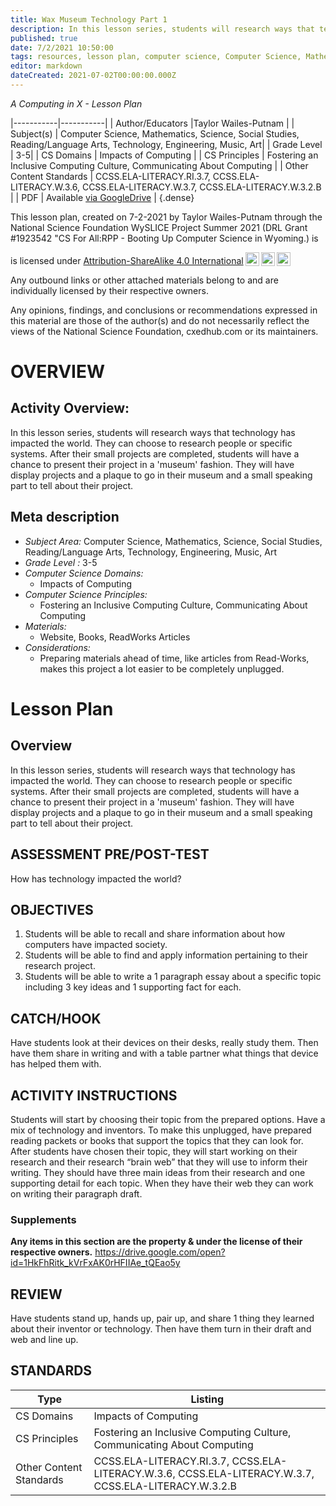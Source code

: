 ```yaml
---
title: Wax Museum Technology Part 1
description: In this lesson series, students will research ways that technology has impacted the world. They can choose to research people or specific systems. After their small projects are completed, students will have a chance to present their project in a 'museum' fashion. They will have display projects and a plaque to go in their museum and a small speaking part to tell about their project.
published: true
date: 7/2/2021 10:50:00
tags: resources, lesson plan, computer science, Computer Science, Mathematics, Science, Social Studies, Reading/Language Arts, Technology, Engineering, Music, Art 
editor: markdown
dateCreated: 2021-07-02T00:00:00.000Z
---
```

*A Computing in X - Lesson Plan*

|-----------|-----------|
| Author/Educators |Taylor Wailes-Putnam |
| Subject(s) | Computer Science, Mathematics, Science, Social Studies, Reading/Language Arts, Technology, Engineering, Music, Art|
| Grade Level | 3-5|
| CS Domains | Impacts of Computing |
| CS Principles | Fostering an Inclusive Computing Culture, Communicating About Computing |
| Other Content Standards | CCSS.ELA-LITERACY.RI.3.7, CCSS.ELA-LITERACY.W.3.6, CCSS.ELA-LITERACY.W.3.7, CCSS.ELA-LITERACY.W.3.2.B | 
| PDF | Available [via GoogleDrive](https://drive.google.com/open?id=1M3BucEHJi5pqEB3pQSGhEKV9DP_3yk5b) |
{.dense}






This lesson plan, created on 7-2-2021 by Taylor Wailes-Putnam through the National Science Foundation WySLICE Project Summer 2021 (DRL Grant #1923542 "CS For All:RPP - Booting Up Computer Science in Wyoming.) is  <p xmlns:cc="http://creativecommons.org/ns#" >  is licensed under <a href="http://creativecommons.org/licenses/by-sa/4.0/?ref=chooser-v1" target="_blank" rel="license noopener noreferrer" style="display:inline-block;">Attribution-ShareAlike 4.0 International<img style="height:22px!important;margin-left:3px;vertical-align:text-bottom;" src="https://mirrors.creativecommons.org/presskit/icons/cc.svg?ref=chooser-v1"><img style="height:22px!important;margin-left:3px;vertical-align:text-bottom;" src="https://mirrors.creativecommons.org/presskit/icons/by.svg?ref=chooser-v1"><img style="height:22px!important;margin-left:3px;vertical-align:text-bottom;" src="https://mirrors.creativecommons.org/presskit/icons/sa.svg?ref=chooser-v1"></a></p>


Any outbound links or other attached materials belong to and are individually licensed by their respective owners. 


Any opinions, findings, and conclusions or recommendations expressed in this material are those of the author(s) and do not necessarily reflect the views of the National Science Foundation, cxedhub.com or its maintainers.


# OVERVIEW
## Activity Overview:  
In this lesson series, students will research ways that technology has impacted the world. They can choose to research people or specific systems. After their small projects are completed, students will have a chance to present their project in a 'museum' fashion. They will have display projects and a plaque to go in their museum and a small speaking part to tell about their project.
## Meta description
+ *Subject Area:* Computer Science, Mathematics, Science, Social Studies, Reading/Language Arts, Technology, Engineering, Music, Art 
+ *Grade Level :* 3-5 
+ *Computer Science Domains:*
   + Impacts of Computing
+ *Computer Science Principles:*
   + Fostering an Inclusive Computing Culture, Communicating About Computing
+ *Materials:* 
   + Website, Books, ReadWorks Articles
+ *Considerations:*
   + Preparing materials ahead of time, like articles from Read-Works, makes this project a lot easier to be completely unplugged.


# Lesson Plan
## Overview
In this lesson series, students will research ways that technology has impacted the world. They can choose to research people or specific systems. After their small projects are completed, students will have a chance to present their project in a 'museum' fashion. They will have display projects and a plaque to go in their museum and a small speaking part to tell about their project.
## ASSESSMENT PRE/POST-TEST
How has technology impacted the world?
## OBJECTIVES
1. Students will be able to recall and share information about how computers have impacted society.
2. Students will be able to find and apply information pertaining to their research project.
3. Students will be able to write a 1 paragraph essay about a specific topic including 3 key ideas and 1 supporting fact for each.


## CATCH/HOOK
Have students look at their devices on their desks, really study them. Then have them share in writing and with a table partner what things that device has helped them with.


## ACTIVITY INSTRUCTIONS
Students will start by choosing their topic from the prepared options. Have a mix of technology and inventors. 
To make this unplugged, have prepared reading packets or books that support the topics that they can look for.
After students have chosen their topic, they will start working on their research and their research “brain web” that they will use to inform their writing. They should have three main ideas from their research and one supporting detail for each topic. 
When they have their web they can work on writing their paragraph draft.


### Supplements
**Any items in this section are the property & under the license of their respective owners.**
https://drive.google.com/open?id=1HkFhRitk_kVrFxAK0rHFIIAe_tQEao5y




## REVIEW
Have students stand up, hands up, pair up, and share 1 thing they learned about their inventor or technology. Then have them turn in their draft and web and line up.
## STANDARDS        
| Type | Listing | 
|-----------|-----------|
| CS Domains  | Impacts of Computing|
| CS Principles   | Fostering an Inclusive Computing Culture, Communicating About Computing|
| Other Content Standards | CCSS.ELA-LITERACY.RI.3.7, CCSS.ELA-LITERACY.W.3.6, CCSS.ELA-LITERACY.W.3.7, CCSS.ELA-LITERACY.W.3.2.B  |